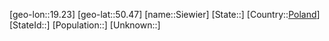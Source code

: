 ﻿---
location: [50.47,19.23]
type: City
tags:
- geo/City


SpocWebEntityId: 34261
isDeleted: false
confidential: public

---
[geo-lon::19.23]
[geo-lat::50.47]
[name::Siewier]
[State::]
[Country::[Poland](geo/Continent/Europe/Poland.md)]
[StateId::]
[Population::]
[Unknown::]

